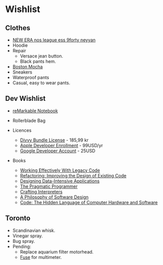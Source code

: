 # Wishlist

## Clothes

- [NEW ERA nos league ess 9forty neyyan](https://www.stadium.se/herr/herrklader/kepsar/397442101101/new-era.nos-league-ess-9forty-neyyan.brswhi)
- Hoodie
- Repair
  - Versace jean button.
  - Black pants hem.
- [Boston Mocha](https://www.google.com/search?q=birkenstock+suede+mocha+boston&sca_esv=91c658cd3c6ca43c&sxsrf=ADLYWIIUS1oN4zCTmBsPV5Pb-MPlF_RrGw%3A1730282072916&ei=WAIiZ_jFN4Gk1fIPi5DR6A0&ved=0ahUKEwj40cSC67WJAxUBUlUIHQtIFN0Q4dUDCBA&uact=5&oq=birkenstock+suede+mocha+boston&gs_lp=Egxnd3Mtd2l6LXNlcnAiHmJpcmtlbnN0b2NrIHN1ZWRlIG1vY2hhIGJvc3RvbjIGEAAYFhgeMgYQABgWGB4yBhAAGBYYHjIGEAAYFhgeMgYQABgWGB4yBhAAGBYYHjIGEAAYFhgeMgYQABgWGB4yBhAAGBYYHjIGEAAYFhgeSPsQUGlYjQpwAXgBkAEBmAGyAaABvwaqAQMzLjS4AQPIAQD4AQGYAgegAtwFwgIKEAAYsAMY1gQYR8ICCBAAGBYYHhgPmAMAiAYBkAYIkgcDNC4zoAeuNw&sclient=gws-wiz-serp)
- Sneakers
- Waterproof pants
- Casual, easy to wear pants.

## Dev Wishlist

- [reMarkable Notebook](https://remarkable.com/)
- Rollerblade Bag
- Licences

  - [Divvy Bundle License](https://mizage.onfastspring.com/) - 185,99 kr
  - [Apple Developer Enrollment](https://developer.apple.com/) - 99USD/yr
  - [Google Developer Account](https://support.google.com/googleplay/android-developer/answer/6112435?hl=en#zippy=) - 25USD

- Books
  - [Working Effectively With Legacy Code](https://amzn.eu/d/gVx7dbF)
  - [Refactoring: Improving the Design of Existing Code](https://amzn.eu/d/20h9Atf)
  - [Designing Data-Intensive Applications](https://amzn.eu/d/9cXdCij)
  - [The Pragmatic Programmer](https://amzn.eu/d/0BNOo3T)
  - [Crafting Interpreters](https://amzn.eu/d/ciZe59)
  - [A Philosophy of Software Design](https://amzn.eu/d/f9LA3JU)
  - [Code: The Hidden Language of Computer Hardware and Software](https://amzn.eu/d/1AWVDWE)

## Toronto

- Scandinavian whisk.
- Vinegar spray.
- Bug spray.
- Pending:
  - Replace aquarium filter motorhead.
  - [Fuse](https://www.google.com/search?q=20a%2F250vp+fuse&oq=20a%2F250&gs_lcrp=EgZjaHJvbWUqBwgBEAAYgAQyBggAEEUYOTIHCAEQABiABDIGCAIQABgeMgYIAxAAGB4yBggEEAAYHjIGCAUQABgeMgYIBhAAGB4yBggHEEUYOtIBCDQ3MThqMGo3qAIAsAIA&sourceid=chrome&ie=UTF-8) for multimeter.
